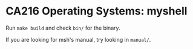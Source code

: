 # CA216 Operating Systems: myshell

Run `make build` and check `bin/` for the binary.

If you are looking for msh's manual, try looking in `manual/`.